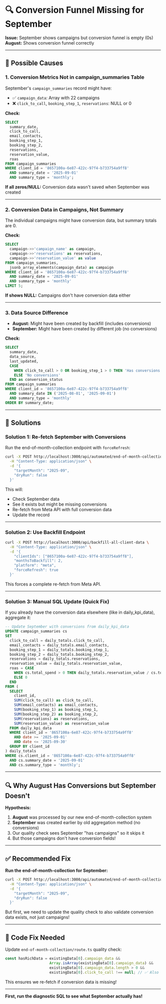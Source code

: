 # 🔍 Conversion Funnel Missing for September

**Issue:** September shows campaigns but conversion funnel is empty (0s)  
**August:** Shows conversion funnel correctly

---

## 🎯 Possible Causes

### **1. Conversion Metrics Not in campaign_summaries Table**

September's `campaign_summaries` record might have:
- ✅ `campaign_data`: Array with 22 campaigns
- ❌ `click_to_call`, `booking_step_1`, `reservations`: NULL or 0

**Check:**
```sql
SELECT 
  summary_date,
  click_to_call,
  email_contacts,
  booking_step_1,
  booking_step_2,
  reservations,
  reservation_value,
  roas
FROM campaign_summaries
WHERE client_id = '8657100a-6e87-422c-97f4-b733754a9ff8'
  AND summary_date = '2025-09-01'
  AND summary_type = 'monthly';
```

**If all zeros/NULL:** Conversion data wasn't saved when September was created

---

### **2. Conversion Data in Campaigns, Not Summary**

The individual campaigns might have conversion data, but summary totals are 0.

**Check:**
```sql
SELECT 
  campaign->>'campaign_name' as campaign,
  campaign->>'reservations' as reservations,
  campaign->>'reservation_value' as value
FROM campaign_summaries,
  jsonb_array_elements(campaign_data) as campaign
WHERE client_id = '8657100a-6e87-422c-97f4-b733754a9ff8'
  AND summary_date = '2025-09-01'
  AND summary_type = 'monthly'
LIMIT 5;
```

**If shows NULL:** Campaigns don't have conversion data either

---

### **3. Data Source Difference**

- **August:** Might have been created by backfill (includes conversions)
- **September:** Might have been created by different job (no conversions)

**Check:**
```sql
SELECT 
  summary_date,
  data_source,
  last_updated,
  CASE 
    WHEN click_to_call > 0 OR booking_step_1 > 0 THEN 'Has conversions'
    ELSE 'No conversions'
  END as conversion_status
FROM campaign_summaries
WHERE client_id = '8657100a-6e87-422c-97f4-b733754a9ff8'
  AND summary_date IN ('2025-08-01', '2025-09-01')
  AND summary_type = 'monthly'
ORDER BY summary_date;
```

---

## 🔧 Solutions

### **Solution 1: Re-fetch September with Conversions**

Run the end-of-month-collection endpoint with `forceRefresh`:

```bash
curl -X POST http://localhost:3000/api/automated/end-of-month-collection \
  -H "Content-Type: application/json" \
  -d '{
    "targetMonth": "2025-09",
    "dryRun": false
  }'
```

This will:
- Check September data
- See it exists but might be missing conversions
- Re-fetch from Meta API with full conversion data
- Update the record

---

### **Solution 2: Use Backfill Endpoint**

```bash
curl -X POST http://localhost:3000/api/backfill-all-client-data \
  -H "Content-Type: application/json" \
  -d '{
    "clientIds": ["8657100a-6e87-422c-97f4-b733754a9ff8"],
    "monthsToBackfill": 2,
    "platform": "meta",
    "forceRefresh": true
  }'
```

This forces a complete re-fetch from Meta API.

---

### **Solution 3: Manual SQL Update (Quick Fix)**

If you already have the conversion data elsewhere (like in daily_kpi_data), aggregate it:

```sql
-- Update September with conversions from daily_kpi_data
UPDATE campaign_summaries cs
SET 
  click_to_call = daily_totals.click_to_call,
  email_contacts = daily_totals.email_contacts,
  booking_step_1 = daily_totals.booking_step_1,
  booking_step_2 = daily_totals.booking_step_2,
  reservations = daily_totals.reservations,
  reservation_value = daily_totals.reservation_value,
  roas = CASE 
    WHEN cs.total_spend > 0 THEN daily_totals.reservation_value / cs.total_spend
    ELSE 0
  END
FROM (
  SELECT 
    client_id,
    SUM(click_to_call) as click_to_call,
    SUM(email_contacts) as email_contacts,
    SUM(booking_step_1) as booking_step_1,
    SUM(booking_step_2) as booking_step_2,
    SUM(reservations) as reservations,
    SUM(reservation_value) as reservation_value
  FROM daily_kpi_data
  WHERE client_id = '8657100a-6e87-422c-97f4-b733754a9ff8'
    AND date >= '2025-09-01'
    AND date <= '2025-09-30'
  GROUP BY client_id
) daily_totals
WHERE cs.client_id = '8657100a-6e87-422c-97f4-b733754a9ff8'
  AND cs.summary_date = '2025-09-01'
  AND cs.summary_type = 'monthly';
```

---

## 🔍 Why August Has Conversions but September Doesn't

**Hypothesis:**

1. **August** was processed by our new end-of-month-collection system
2. **September** was created earlier by old aggregation method (no conversions)
3. Our quality check sees September "has campaigns" so it skips it
4. But those campaigns don't have conversion fields!

---

## ✅ Recommended Fix

**Run the end-of-month-collection for September:**

```bash
curl -X POST http://localhost:3000/api/automated/end-of-month-collection \
  -H "Content-Type: application/json" \
  -d '{
    "targetMonth": "2025-09",
    "dryRun": false
  }'
```

But first, we need to update the quality check to also validate conversion data exists, not just campaigns!

---

## 🔧 Code Fix Needed

Update `end-of-month-collection/route.ts` quality check:

```typescript
const hasRichData = existingData[0].campaign_data && 
                    Array.isArray(existingData[0].campaign_data) &&
                    existingData[0].campaign_data.length > 0 &&
                    existingData[0].click_to_call !== null; // ✅ Also check conversions!
```

This ensures we re-fetch if conversion data is missing!

---

**First, run the diagnostic SQL to see what September actually has!**

